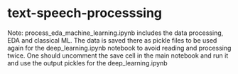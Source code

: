 # text-speech-processsing
Note:
process_eda_machine_learning.ipynb includes the data processing, EDA and classical ML. The data is saved there as pickle files to be used again for the deep_learning.ipynb notebook to avoid reading and processing twice. One should uncomment the save cell in the main notebook and run it and use the output pickles for the deep_learning.ipynb

